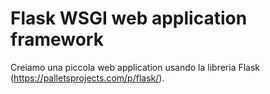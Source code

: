 # Flask WSGI web application framework

Creiamo una piccola web application usando la libreria Flask (https://palletsprojects.com/p/flask/).
